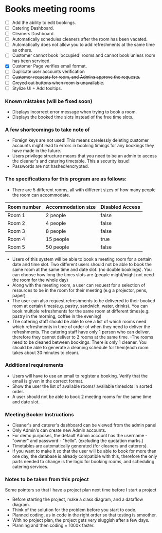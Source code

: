 # Books meeting rooms
- [ ] Add the ability to edit bookings.
- [ ] Catering Dashboard.
- [ ] Cleaners Dashboard.
- [ ] Automatically schedules cleaners after the room has been vacated. 
- [ ] Automatically does not allow you to add refreshments at the same time as others.  
- [ ] Customer cannot book 'occupied' rooms and cannot book unless room has been serviced.
- [X] Customer Page verifies email format.
- [ ] Duplicate user accounts verification  
- [ ] ~~Customer requests for room, and Admins approve the requests.~~  
- [ ] ~~Greyed out buttons when room is unavailable.~~  
- [ ] Stylize UI + Add tooltips.
### Known mistakes (will be fixed soon)
- Displays incorrect error message when trying to book a room.
- Displays the booked time slots instead of the free time slots.
### A few shortcomings to take note of
- Foreign keys are not used! This means carelessly deleting customer accounts might lead to errors in booking timings for any bookings they have made in the future.
- Users privilege structure means that you need to be an admin to access the cleaner's and catering timetable. This a security issue!
- Passwords are not hashed/encrypted.

### The specifications for this program are as follows:
- There are 5 different rooms, all with different sizes of how many people the room can accommodate.

Room number | Accommodation size | Disabled Access
------------|---------------------|-----------------
Room 1 | 2 people | false
Room 2 | 4 people | false
Room 3 | 8 people | false
Room 4 | 15 people | true
Room 5 | 50 people | false
- Users of this system will be able to book a meeting room for a certain date and time slot.
  Two different users should not be able to book the same room at the same time and date slot.
  (no double bookings). You can choose how long the times slots are (people might/might not need the room for the whole day)
- Along with the meeting room, a user can request for a selection of resources to be in the room for their meeting (e.g a projector, pens, paper)
- The user can also request refreshments to be delivered to their booked room at certain times(e.g. pastry, sandwich, water, drinks).
  You can book multiple refreshments for the same room at different times(e.g. pastry in the morning, coffee in the evening)
- The catering staff should be able to see a list of which rooms need which refreshments in time of order of when they need to deliver
  the refreshments. The catering staff have only 1 person who can deliver, therefore they cannot deliver to 2 rooms at the same time.
-The rooms need to be cleaned between bookings. There is only 1 cleaner. You should be able to generate a cleaning schedule for them(each room takes about 30 minutes to clean).
### Additional requirements
- Users will have to use an email to register a booking. Verify that the email is given in the correct format.
- Show the user the list of available rooms/ available timeslots in sorted order.
- A user should not be able to book 2 meeting rooms for the same time and date slot.

### Meeting Booker Instructions
- Cleaner's and caterer's dashboard can be viewed from the admin panel
- Only Admin's can create new Admin accounts.
- For demo purposes, the default Admin account has the username -  "owner" and password - "hello". (excluding the quotation marks.)
- Timetables are automatically generated (for cleaners and caterers).
- If you want to make it so that the user will be able to book for more than one day, the database is already compatible with this, therefore the only parts needed to change is the logic for booking rooms, and scheduling catering services.

### Notes to be taken from this project
Some pointers so that I have a project plan next time before I start a project
- Before starting the project, make a class diagram, and a dataflow diagram.
- Think of the solution for the problem before you start to code.
- Planned coding, as in code in the right order so that testing is smoother.
- With no project plan, the project gets very sluggish after a few days.
- Planning and then coding = 1000x faster.

